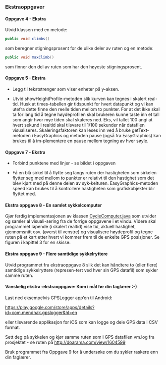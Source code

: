 ### Ekstraoppgaver

#### Oppgave 4 - Ekstra

Utvid klassen med en metode:

```java
public void climbs()
```

som beregner stigningsprosent for de ulike deler av ruten og en metode:

```java
public void maxClimb()
```

som finner den del av ruten som har den høyeste stigningsprosent.

#### Oppgave 5 - Ekstra

- Legg til tekststrenger som viser enheter på y-aksen.

- Utvid showHeightProfile-metoden slik kurven kan tegnes i skalert real-tid. Husk at times-tabellen gir tidspunkt for hvert datapunkt og vi kan utefra dette finne den reelle tiden mellom to punkter. For at det ikke skal ta for lang tid å tegne høydeprofilen skal brukeren kunne taste inn et tall som angir hvor mye tiden skal skaleres ned. Eks, vil tallet 100 angi at hvert sekund i realtid skal tilsvare til 1/100 sekunder når datafilen visualiseres. Skaleringsfaktoren kan leses inn ved å bruke getText-metoden i EasyGraphics og metoden pause (også fra EasyGraphics) kan brukes til å im-plementere en pause mellom tegning av hver søyle.

#### Oppgave 7 - Ekstra

- Forbind punktene med linjer - se bildet i oppgaven

- Få en blå sirkel til å flytte seg langs ruten der hastigheten som sirkelen flytter seg med mellom to punkter er relativt til den hastighet som det blev kjørt med på denne delen av syk-kelturen. EasyGraphics-metoden speed kan brukes til å kontrollere hastigheten som grafiskobjekter blir flyttet med.

#### Ekstra oppgave 8 - En samlet sykkelcomputer

Gjør ferdig implementasjonen av klassen [CycleComputer.java](https://github.com/dat100hib/dat100-prosjekt/blob/master/src/no/hvl/dat100/prosjekt/CycleComputer.java) som utvider og samler al visuali-sering fra de forrige oppgavene i et vindu. Videre skal programmet løpende (i skalert realtid) vise tid, aktuell hastighet, gjennomsnitt osv. (øverst til venstre) og visualisere høydeprofil og tegne ruten på et kart etter hvert vi kommer frem til de enkelte GPS posisjoner. Se figuren i kapittel 3 for en skisse.

#### Ekstra oppgave 9 - Flere samtidige sykkelryttere

Utvid programmet fra ekstraoppgave 8 slik det kan håndtere to (eller flere) samtidige sykkelryttere (represen-tert ved hver sin GPS datafil) som sykler samme ruten.

#### Vanskelig ekstra-ekstraoppgave: Kom i mål før din faglærer :-)

Last ned eksempelvis GPSLogger app’en til Android:

https://play.google.com/store/apps/details?id=com.mendhak.gpslogger&hl=en

eller tilsvarende applikasjon for iOS som kan logge og dele GPS data i CSV format.

Sett deg på sykkelen og kjør samme ruten som i GPS datafilen vm.log fra prosjektet - se ruten på http://doarama.com/view/1604599

Bruk programmet fra Oppgave 9 for å undersøke om du sykler raskere enn din faglærer.
